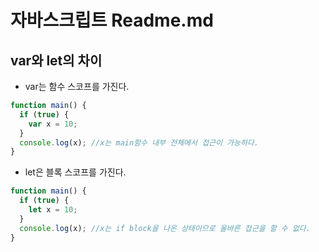 # 자바스크립트 Readme.md

## var와 let의 차이

- var는 함수 스코프를 가진다.

```js
function main() {
  if (true) {
    var x = 10;
  }
  console.log(x); //x는 main함수 내부 전체에서 접근이 가능하다.
}
```

- let은 블록 스코프를 가진다.

```js
function main() {
  if (true) {
    let x = 10;
  }
  console.log(x); //x는 if block을 나온 상태이므로 올바른 접근을 할 수 없다.
}
```
